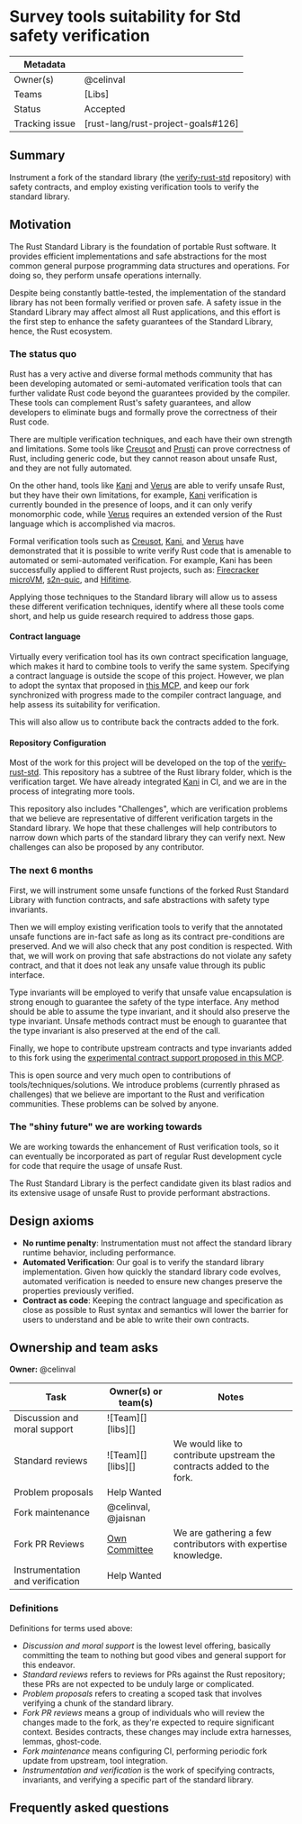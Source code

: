 # Survey tools suitability for Std safety verification

| Metadata       |                                    |
| ---            | ---                                |
| Owner(s)       | @celinval                          |
| Teams          | [Libs]                             |
| Status         | Accepted                           |
| Tracking issue | [rust-lang/rust-project-goals#126] |


## Summary

Instrument a fork of the standard library (the [verify-rust-std] repository) with safety contracts,
and employ existing verification tools to verify the standard library.

## Motivation

The Rust Standard Library is the foundation of portable Rust software. It provides efficient implementations 
and safe abstractions for the most common general purpose programming data structures and operations.
For doing so, they perform unsafe operations internally.

Despite being constantly battle-tested, the implementation of the standard library has not been formally verified
or proven safe. A safety issue in the Standard Library may affect almost all Rust applications, and this effort is
the first step to enhance the safety guarantees of the Standard Library, hence, the Rust ecosystem.

### The status quo

Rust has a very active and diverse formal methods community that has been developing automated or semi-automated
verification tools that can further validate Rust code beyond the guarantees provided by the compiler.
These tools can complement Rust's safety guarantees, and allow developers to eliminate bugs and formally prove the
correctness of their Rust code.

There are multiple verification techniques, and each have their own strength and limitations.
Some tools like [Creusot] and [Prusti] can prove correctness of Rust, including generic code,
but they cannot reason about unsafe Rust, and they are not fully automated.

On the other hand, tools like [Kani] and [Verus] are able to verify unsafe Rust, but they have
their own limitations, for example, [Kani] verification is currently bounded in the presence of loops, and it can
only verify monomorphic code, while [Verus] requires an extended version of the Rust language which is accomplished via macros.

Formal verification tools such as [Creusot], [Kani], and [Verus] have demonstrated that it is possible to write verify
Rust code that is amenable to automated or semi-automated verification.
For example, Kani has been successfully applied to different Rust projects, such as:
[Firecracker microVM], [s2n-quic], and [Hifitime].

Applying those techniques to the Standard library will allow us to assess these different verification techniques,
identify where all these tools come short, and help us guide research required to address those gaps.

[this MCP]: https://github.com/rust-lang/compiler-team/issues/759
[Creusot]: https://github.com/creusot-rs/creusot
[Prusti]: https://viperproject.github.io/prusti-dev/
[Kani]: https://model-checking.github.io/kani/
[Verus]: https://verus-lang.github.io/verus/guide/
[Firecracker microVM]: https://github.com/firecracker-microvm/firecracker
[s2n-quic]: https://github.com/aws/s2n-quic
[Hifitime]: https://github.com/nyx-space/hifitime

#### Contract language

Virtually every verification tool has its own contract specification language,
which makes it hard to combine tools to verify the same system.
Specifying a contract language is outside the scope of this project.
However, we plan to adopt the syntax that proposed in [this MCP], and keep our fork synchronized
with progress made to the compiler contract language, and help assess its suitability for verification.

This will also allow us to contribute back the contracts added to the fork.

#### Repository Configuration

Most of the work for this project will be developed on the top of the [verify-rust-std].
This repository has a subtree of the Rust library folder, which is the verification target.
We have already integrated [Kani] in CI, and we are in the process of integrating more tools.

This repository also includes "Challenges", which are verification problems that we believe are representative of
different verification targets in the Standard library.
We hope that these challenges will help contributors to narrow down which parts of the standard library they can
verify next.
New challenges can also be proposed by any contributor.

[verify-rust-std]: https://github.com/model-checking/verify-rust-std

### The next 6 months

First, we will instrument some unsafe functions of the forked Rust Standard Library with function contracts,
and safe abstractions with safety type invariants.

Then we will employ existing verification tools to verify that the annotated unsafe functions are in-fact safe as long
as its contract pre-conditions are preserved. And we will also check that any post condition is respected.
With that, we will work on proving that safe abstractions do not violate any safety contract, and that it does not
leak any unsafe value through its public interface.

Type invariants will be employed to verify that unsafe value encapsulation is strong enough to guarantee the safety
of the type interface. Any method should be able to assume the type invariant, and it should also preserve the type
invariant. Unsafe methods contract must be enough to guarantee that the type invariant is also preserved at the end
of the call.

Finally, we hope to contribute upstream contracts and type invariants added to this fork using the [experimental contract
support proposed in this MCP](https://github.com/rust-lang/compiler-team/issues/759).

This is open source and very much open to contributions of tools/techniques/solutions.
We introduce problems (currently phrased as challenges) that we believe are important to the Rust and verification
communities. These problems can be solved by anyone.

### The "shiny future" we are working towards

We are working towards the enhancement of Rust verification tools, so it can eventually be incorporated as part of
regular Rust development cycle for code that require the usage of unsafe Rust.

The Rust Standard Library is the perfect candidate given its blast radios and its extensive usage of unsafe Rust
to provide performant abstractions.

## Design axioms

- **No runtime penalty**: Instrumentation must not affect the standard library runtime behavior, including performance.
- **Automated Verification**: Our goal is to verify the standard library implementation. Given how quickly the standard 
library code evolves, automated verification is needed to ensure new changes preserve the properties previously verified.
- **Contract as code**: Keeping the contract language and specification as close as possible to Rust syntax and 
semantics will lower the barrier for users to understand and be able to write their own contracts.

## Ownership and team asks

**Owner:** @celinval

| Task                               | Owner(s) or team(s)  | Notes                                                                 |
|------------------------------------|----------------------|-----------------------------------------------------------------------|
| Discussion and moral support       | ![Team][] [libs][]   |                                                                       |
| Standard reviews                    | ![Team][] [libs][]   | We would like to contribute upstream the contracts added to the fork. |
| Problem proposals                  | Help Wanted          |                                                                       |
| Fork maintenance                   | @celinval, @jaisnan  |                                                                       |
| Fork PR Reviews                    | [Own Committee]      | We are gathering a few contributors with expertise knowledge.         |
| Instrumentation and verification   | Help Wanted          |                                                                       |

[Own Committee]: https://github.com/model-checking/verify-rust-std/blob/main/.github/pull_requests.toml#L4

### Definitions

Definitions for terms used above:

* *Discussion and moral support* is the lowest level offering, basically committing the team to nothing but good vibes and general support for this endeavor.
* *Standard reviews* refers to reviews for PRs against the Rust repository; these PRs are not expected to be unduly large or complicated.
* *Problem proposals* refers to creating a scoped task that involves verifying a chunk of the standard library. 
* *Fork PR reviews* means a group of individuals who will review the changes made to the fork, as they're expected to require significant context.
Besides contracts, these changes may include extra harnesses, lemmas, ghost-code.
* *Fork maintenance* means configuring CI, performing periodic fork update from upstream, tool integration.
* *Instrumentation and verification* is the work of specifying contracts, invariants, and verifying a specific part of
the standard library.

## Frequently asked questions
